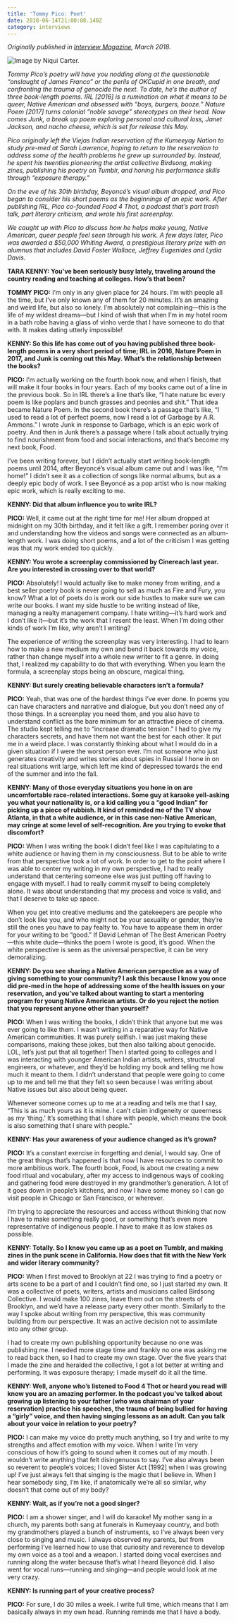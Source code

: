 ```yaml
---
title: 'Tommy Pico: Poet'
date: 2018-06-14T21:00:08.140Z
category: interviews
---
```

_Originally published in _[_Interview Magazine_](https://www.interviewmagazine.com/culture/tommy-pico-native-american-beyonce-loving-poet)_, March 2018._

![Image by Niqui Carter.](/img/tommypico.jpg)

_Tommy Pico’s poetry will have you nodding along at the questionable “onslaught of James Franco” or the perils of OKCupid in one breath, and confronting the trauma of genocide the next. To date, he’s the author of three book-length poems. IRL \[2016] is a rumination on what it means to be queer, Native American and obsessed with “boys, burgers, booze.” Nature Poem \[2017] turns colonial “noble savage” stereotypes on their head. Now comes Junk, a break up poem exploring personal and cultural loss, Janet Jackson, and nacho cheese, which is set for release this May._

_Pico originally left the Viejas Indian reservation of the Kumeeyay Nation to study pre-med at Sarah Lawrence, hoping to return to the reservation to address some of the health problems he grew up surrounded by. Instead, he spent his twenties pioneering the artist collective Birdsong, making zines, publishing his poetry on Tumblr, and honing his performance skills through “exposure therapy.”_

_On the eve of his 30th birthday, Beyoncé’s visual album dropped, and Pico began to consider his short poems as the beginnings of an epic work. After publishing IRL, Pico co-founded Food 4 Thot, a podcast that’s part trash talk, part literary criticism, and wrote his first screenplay._

_We caught up with Pico to discuss how he helps make young, Native American, queer people feel seen through his work. A few days later, Pico was awarded a $50,000 Whiting Award, a prestigious literary prize with an alumnus that includes David Foster Wallace, Jeffrey Eugenides and Lydia Davis._

**TARA KENNY: You’ve been seriously busy lately, traveling around the country reading and teaching at colleges. How’s that been?**

**TOMMY PICO:** I’m only in any given place for 24 hours. I’m with people all the time, but I’ve only known any of them for 20 minutes. It’s an amazing and weird life, but also so lonely. I’m absolutely not complaining—this is the life of my wildest dreams—but I kind of wish that when I’m in my hotel room in a bath robe having a glass of vinho verde that I have someone to do that with. It makes dating utterly impossible!

**KENNY: So this life has come out of you having published three book-length poems in a very short period of time; IRL in 2016, Nature Poem in 2017, and Junk is coming out this May. What’s the relationship between the books?**

**PICO:** I’m actually working on the fourth book now, and when I finish, that will make it four books in four years. Each of my books came out of a line in the previous book. So in IRL there’s a line that’s like, “I hate nature bc every poem is like poplars and bunch grasses and peonies and shit.” That idea became Nature Poem. In the second book there’s a passage that’s like, “I used to read a lot of perfect poems, now I read a lot of Garbage by A.R. Ammons.” I wrote Junk in response to Garbage, which is an epic work of poetry. And then in Junk there’s a passage where I talk about actually trying to find nourishment from food and social interactions, and that’s become my next book, Food.

I’ve been writing forever, but I didn’t actually start writing book-length poems until 2014, after Beyoncé’s visual album came out and I was like, “I’m home!” I didn’t see it as a collection of songs like normal albums, but as a deeply epic body of work. I see Beyoncé as a pop artist who is now making epic work, which is really exciting to me.

**KENNY: Did that album influence you to write IRL?**

**PICO:** Well, it came out at the right time for me! Her album dropped at midnight on my 30th birthday, and it felt like a gift. I remember poring over it and understanding how the videos and songs were connected as an album-length work. I was doing short poems, and a lot of the criticism I was getting was that my work ended too quickly.

**KENNY: You wrote a screenplay commissioned by Cinereach last year. Are you interested in crossing over to that world?**

**PICO:** Absolutely! I would actually like to make money from writing, and a best seller poetry book is never going to sell as much as Fire and Fury, you know? What a lot of poets do is work our side hustles to make sure we can write our books. I want my side hustle to be writing instead of like, managing a realty management company. I hate writing—it’s hard work and I don’t like it—but it’s the work that I resent the least. When I’m doing other kinds of work I’m like, why aren’t I writing?

The experience of writing the screenplay was very interesting. I had to learn how to make a new medium my own and bend it back towards my voice, rather than change myself into a whole new writer to fit a genre. In doing that, I realized my capability to do that with everything. When you learn the formula, a screenplay stops being an obscure, magical thing.

**KENNY: But surely creating believable characters isn’t a formula?**

**PICO:** Yeah, that was one of the hardest things I’ve ever done. In poems you can have characters and narrative and dialogue, but you don’t need any of those things. In a screenplay you need them, and you also have to understand conflict as the bare minimum for an attractive piece of cinema. The studio kept telling me to “increase dramatic tension.” I had to give my characters secrets, and have them not want the best for each other. It put me in a weird place. I was constantly thinking about what I would do in a given situation if I were the worst person ever. I’m not someone who just generates creativity and writes stories about spies in Russia! I hone in on real situations writ large, which left me kind of depressed towards the end of the summer and into the fall.

**KENNY: Many of those everyday situations you hone in on are uncomfortable race-related interactions. Some guy at karaoke yell-asking you what your nationality is, or a kid calling you a “good Indian” for picking up a piece of rubbish. It kind of reminded me of the TV show Atlanta, in that a white audience, or in this case non-Native American, may cringe at some level of self-recognition. Are you trying to evoke that discomfort?**

**PICO:** When I was writing the book I didn’t feel like I was capitulating to a white audience or having them in my consciousness. But to be able to write from that perspective took a lot of work. In order to get to the point where I was able to center my writing in my own perspective, I had to really understand that centering someone else was just putting off having to engage with myself. I had to really commit myself to being completely alone. It was about understanding that my process and voice is valid, and that I deserve to take up space.

When you get into creative mediums and the gatekeepers are people who don’t look like you, and who might not be your sexuality or gender, they’re still the ones you have to pay fealty to. You have to appease them in order for your writing to be “good.” If David Lehman of The Best American Poetry—this white dude—thinks the poem I wrote is good, it’s good. When the white perspective is seen as the universal perspective, it can be very demoralizing.

**KENNY: Do you see sharing a Native American perspective as a way of giving something to your community? I ask this because I know you once did pre-med in the hope of addressing some of the health issues on your reservation, and you’ve talked about wanting to start a mentoring program for young Native American artists. Or do you reject the notion that you represent anyone other than yourself?**

**PICO:** When I was writing the books, I didn’t think that anyone but me was ever going to like them. I wasn’t writing in a reparative way for Native American communities. It was purely selfish. I was just making these comparisons, making these jokes, but then also talking about genocide. LOL, let’s just put that all together! Then I started going to colleges and I was interacting with younger American Indian artists, writers, structural engineers, or whatever, and they’d be holding my book and telling me how much it meant to them. I didn’t understand that people were going to come up to me and tell me that they felt so seen because I was writing about Native issues but also about being queer.

Whenever someone comes up to me at a reading and tells me that I say, “This is as much yours as it is mine. I can’t claim indigeneity or queerness as my ‘thing.’ It’s something that I share with people, which means the book is also something that I share with people.”

**KENNY: Has your awareness of your audience changed as it’s grown?**

**PICO:** It’s a constant exercise in forgetting and denial, I would say. One of the great things that’s happened is that now I have resources to commit to more ambitious work. The fourth book, Food, is about me creating a new food ritual and vocabulary, after my access to indigenous ways of cooking and gathering food were destroyed in my grandmother’s generation. A lot of it goes down in people’s kitchens, and now I have some money so I can go visit people in Chicago or San Francisco, or wherever.

I’m trying to appreciate the resources and access without thinking that now I have to make something really good, or something that’s even more representative of indigenous people. I have to make it as low stakes as possible.

**KENNY: Totally. So I know you came up as a poet on Tumblr, and making zines in the punk scene in California. How does that fit with the New York and wider literary community?**

**PICO:** When I first moved to Brooklyn at 22 I was trying to find a poetry or arts scene to be a part of and I couldn’t find one, so I just started my own. It was a collective of poets, writers, artists and musicians called Birdsong Collective. I would make 100 zines, leave them out on the streets of Brooklyn, and we’d have a release party every other month. Similarly to the way I spoke about writing from my perspective, this was community building from our perspective. It was an active decision not to assimilate into any other group.

I had to create my own publishing opportunity because no one was publishing me. I needed more stage time and frankly no one was asking me to read back then, so I had to create my own stage. Over the five years that I made the zine and heralded the collective, I got a lot better at writing and performing. It was exposure therapy; I made myself do it all the time.

**KENNY: Well, anyone who’s listened to Food 4 Thot or heard you read will know you are an amazing performer. In the podcast you’ve talked about growing up listening to your father (who was chairman of your reservation) practice his speeches, the trauma of being bullied for having a “girly” voice, and then having singing lessons as an adult. Can you talk about your voice in relation to your poetry?**

**PICO:** I can make my voice do pretty much anything, so I try and write to my strengths and affect emotion with my voice. When I write I’m very conscious of how it’s going to sound when it comes out of my mouth. I wouldn’t write anything that felt disingenuous to say. I’ve also always been so reverent to people’s voices; I loved Sister Act \[1992] when I was growing up! I’ve just always felt that singing is the magic that I believe in. When I hear somebody sing, I’m like, if anatomically we’re all so similar, why doesn’t that come out of my body?

**KENNY: Wait, as if you’re not a good singer?**

**PICO:** I am a shower singer, and I will do karaoke! My mother sang in a church, my parents both sang at funerals in Kumeyaay country, and both my grandmothers played a bunch of instruments, so I’ve always been very close to singing and music. I always observed my parents, but from performing I’ve learned how to use that curiosity and reverence to develop my own voice as a tool and a weapon. I started doing vocal exercises and running along the water because that’s what I heard Beyoncé did. I also went for vocal runs—running and singing—and people would look at me very crazy.

**KENNY: Is running part of your creative process?**

**PICO:** For sure, I do 30 miles a week. I write full time, which means that I am basically always in my own head. Running reminds me that I have a body.
